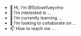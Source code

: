 - 👋 Hi, I’m @Solosefueyvino
- 👀 I’m interested in ...
- 🌱 I’m currently learning ...
- 💞️ I’m looking to collaborate on ...
- 📫 How to reach me ...

<!---
Solosefueyvino/Solosefueyvino is a ✨ special ✨ repository because its `README.md` (this file) appears on your GitHub profile.
You can click the Preview link to take a look at your changes.
--->
